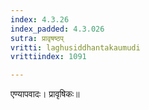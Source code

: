 ```yaml
---
index: 4.3.26
index_padded: 4.3.026
sutra: प्रावृषष्ठप्‌
vritti: laghusiddhantakaumudi
vrittiindex: 1091

---
```

एण्यापवादः। प्रावृषिकः॥